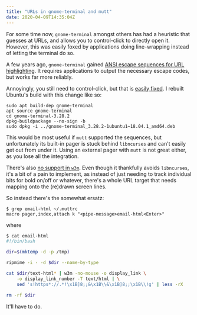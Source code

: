 ```yaml
---
title: "URLs in gnome-terminal and mutt"
date: 2020-04-09T14:35:04Z
---
```


For some time now, `gnome-terminal` amongst others has had a heuristic
that guesses at URLs, and allows you to control-click to directly open
it. However, this was easily foxed by applications doing line-wrapping
instead of letting the terminal do so.

A few years ago, `gnome-terminal` gained [ANSI escape sequences for URL
highlighting](https://purpleidea.com/blog/2018/06/29/hyperlinks-in-gnome-terminal/).
It requires applications to output the necessary escape codes, but works
far more reliably.

Annoyingly, you still need to control-click, but that is [easily
fixed](https://github.com/jlevon/gnome-terminal/tree/hyperlink-click).
I rebuilt Ubuntu's build with this change like so:

```
sudo apt build-dep gnome-terminal
apt source gnome-terminal
cd gnome-terminal-3.28.2
dpkg-buildpackage --no-sign -b
sudo dpkg -i ../gnome-terminal_3.28.2-1ubuntu1~18.04.1_amd64.deb
```

This would be most useful if `mutt` supported the sequences, but
unfortunately its built-in pager is stuck behind `libncurses` and can't
easily get out from under it. Using an external pager with `mutt` is not
great either, as you lose all the integration.

There's also [no support in
`w3m`](https://github.com/tats/w3m/issues/116). Even though it
thankfully avoids `libncurses`, it's a bit of a pain to implement, as
instead of just needing to track individual bits for bold on/off or
whatever, there's a whole URL target that needs mapping onto the
(re)drawn screen lines.

So instead there's the somewhat ersatz:

```console
$ grep email-html ~/.muttrc
macro pager,index,attach k "<pipe-message>email-html<Enter>"
```

where

```bash
$ cat email-html
#!/bin/bash

dir=$(mktemp -d -p /tmp)

ripmime -i - -d $dir --name-by-type

cat $dir/text-html* | w3m -no-mouse -o display_link \
    -o display_link_number -T text/html | \
    sed 's!https*://.*!\x1B]8;;&\x1B\\&\x1B]8;;\x1B\\!g' | less -rX

rm -rf $dir
```

It'll have to do.
